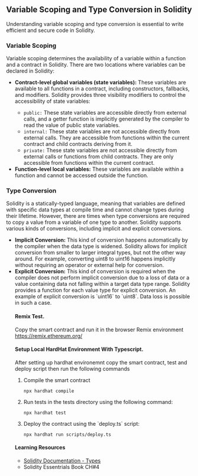 <h2>Variable Scoping and Type Conversion in Solidity</h2>
<p>Understanding variable scoping and type conversion is essential to write efficient and secure code in Solidity. </p>
<h3>Variable Scoping</h3>
<p>Variable scoping determines the availability of a variable within a function and a contract in Solidity. There are two locations where variables can be declared in Solidity:</p>
<ul>
  <li><strong>Contract-level global variables (state variables):</strong> These variables are available to all functions in a contract, including constructors, fallbacks, and modifiers. Solidity provides three visibility modifiers to control the accessibility of state variables:</li>
    <ul>
      <li><code>public:</code> These state variables are accessible directly from external calls, and a getter function is implicitly generated by the compiler to read the value of public state variables.</li>
      <li><code>internal:</code> These state variables are not accessible directly from external calls. They are accessible from functions within the current contract and child contracts deriving from it.</li>
      <li><code>private:</code> These state variables are not accessible directly from external calls or functions from child contracts. They are only accessible from functions within the current contract.</li>
    </ul>
  <li><strong>Function-level local variables:</strong> These variables are available within a function and cannot be accessed outside the function.</li>
</ul>
<h3>Type Conversion</h3>
<p>Solidity is a statically-typed language, meaning that variables are defined with specific data types at compile time and cannot change types during their lifetime. However, there are times when type conversions are required to copy a value from a variable of one type to another. Solidity supports various kinds of conversions, including implicit and explicit conversions.</p>
<ul>
  <li><strong>Implicit Conversion:</strong> This kind of conversion happens automatically by the compiler when the data type is widened. Solidity allows for implicit conversion from smaller to larger integral types, but not the other way around. For example, converting uint8 to uint16 happens implicitly without requiring an operator or external help for conversion.</li>
<li><strong>Explicit Conversion:</strong> This kind of conversion is required when the compiler does not perform implicit conversion due to a loss of data or a value containing data not falling within a target data type range. Solidity provides a function for each value type for explicit conversion. An example of explicit conversion is `uint16` to `uint8`. Data loss is possible in such a case.</li>
<h4>Remix Test.</h4>
<p> Copy the smart contract and run it in the browser Remix environment <a href="https://remix.ethereum.org/">https://remix.ethereum.org/</a> </p>

<h4>Setup Local HardHat Environment With Typescript.</h4>
<p>After setting up hardhat environemnt copy the smart contract, test and deploy script then run the following commands</p>
<ol>
 <li>Compile the smart contract</li>
  <pre><code>npx hardhat compile</code></pre>
  <li>Run tests in the tests directory using the following command:</li>
  <pre><code>npx hardhat test</code></pre>
  <li>Deploy the contract using the `deploy.ts` script:</li>
  <pre><code>npx hardhat run scripts/deploy.ts</code></pre>
</ol>
<h4>Learning Resources</h4>
<ul>
  <li><a href="https://docs.soliditylang.org/en/v0.8.19/units-and-global-variables.html">Solidity Documentation - Types</a></li>
  <li>Solidity Essentrials Book CH#4</a></li>
</ul>
